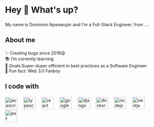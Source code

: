 <!--
- 👋 Hi, I’m Dominion Ikpeawujor
- 👀 I’m interested in Full-Stack Engineering and DevOps
- 🌱 I’m currently learning Node.js and Google Cloud Platform
- 💞️ I’m looking to collaborate with other developers interested in DevOps and Software Engineering generally
- 📫 How to reach me: twitter: www.twitter.com/dominionci
                      linkedin: www.linkedin.com/in/dominion-ikpeawujor
-->

<h1 align="left">Hey 👋 What's up?</h1>

###

<p align="left">My name is Dominion Ikpeawujor and I'm a Full-Stack Engineer, from ....</p>

###

<h2 align="left">About me</h2>

###

<p align="left">✨ Creating bugs since 2016😋<br>📚 I'm currently learning <br>🎯 Goals:Super-duper efficient in best practices as a Software Engineer<br>🎲 Fun fact: Web 3.0 Fanboy</p>

###

<h2 align="left">I code with</h2>

###

<div align="left">
  <img src="https://cdn.jsdelivr.net/gh/devicons/devicon/icons/javascript/javascript-original.svg" height="40" alt="javascript logo"  />
  <img width="12" />
  <img src="https://cdn.jsdelivr.net/gh/devicons/devicon/icons/typescript/typescript-original.svg" height="40" alt="typescript logo"  />
  <img width="12" />
  <img src="https://cdn.jsdelivr.net/gh/devicons/devicon/icons/react/react-original.svg" height="40" alt="react logo"  />
  <img width="12" />
  <img src="https://cdn.jsdelivr.net/gh/devicons/devicon/icons/googlecloud/googlecloud-original.svg" height="40" alt="googlecloud logo"  />
  <img width="12" />
 <img src="https://cdn.jsdelivr.net/gh/devicons/devicon/icons/django/django-original.svg" height="40" alt="django logo"  />
  <img width="12" />
  <img src="https://cdn.jsdelivr.net/gh/devicons/devicon/icons/docker/docker-original.svg" height="40" alt="docker logo"  />
  <img width="12" />
  <img src="https://cdn.jsdelivr.net/gh/devicons/devicon/icons/nodejs/nodejs-original.svg" height="40" alt="nodejs logo"  />
  <img width="12" />
  <img src="https://cdn.jsdelivr.net/gh/devicons/devicon/icons/nestjs/nestjs-plain.svg" height="40" alt="nestjs logo"  />
  <img width="12" />
  <img src="https://cdn.jsdelivr.net/gh/devicons/devicon/icons/jest/jest-plain.svg" height="40" alt="jest logo"  />
</div>

###
<!---
dominion321/dominion321 is a ✨ special ✨ repository because its `README.md` (this file) appears on your GitHub profile.
You can click the Preview link to take a look at your changes.
--->
